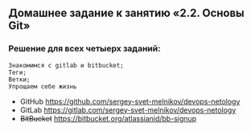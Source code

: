 ## Домашнее задание к занятию «2.2. Основы Git»
### Решение для всех четыерх заданий: 
    Знакомимся с gitlab и bitbucket; 
    Теги; 
    Ветки; 
    Упрощаем себе жизнь

* GitHub https://github.com/sergey-svet-melnikov/devops-netology
* GitLab https://gitlab.com/sergey-svet-melnikov/devops-netology
* ~~BitBucket~~ https://bitbucket.org/atlassianid/bb-signup





